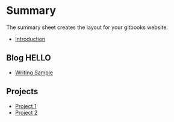 # Summary

The summary sheet creates the layout for your gitbooks website. 

* [Introduction](README.md)

## Blog HELLO

* [Writing Sample](/articles/writing_sample/writing_sample.md)

## Projects

* [Project 1](/articles/project1/project1.md)
* [Project 2](/articles/project2/project2.md)
